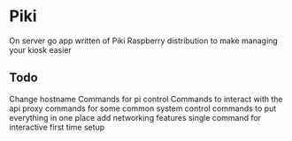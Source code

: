# Piki

On server go app written of Piki Raspberry distribution to make managing your kiosk easier


## Todo

Change hostname
Commands for pi control
Commands to interact with the api
proxy commands for some common system control commands to put everything in one place
add networking features
single command for interactive first time setup